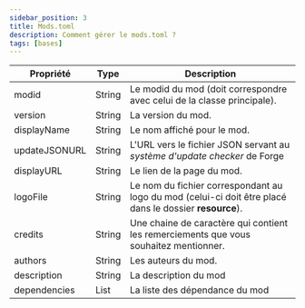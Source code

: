 ```yaml
---
sidebar_position: 3
title: Mods.toml
description: Comment gérer le mods.toml ?
tags: [bases]
---
```


| Propriété | Type | Description |
|-----|-----|-----|
| modid | String | Le modid du mod (doit correspondre avec celui de la classe principale). |
| version | String | La version du mod. |
| displayName | String | Le nom affiché pour le mod. |
| updateJSONURL | String | L'URL vers le fichier JSON servant au _système d'update checker_ de Forge |
| displayURL | String | Le lien de la page du mod. |
| logoFile | String | Le nom du fichier correspondant au logo du mod (celui-ci doit être placé dans le dossier **resource**). |
| credits | String | Une chaine de caractère qui contient les remerciements que vous souhaitez mentionner. |
| authors | String | Les auteurs du mod. |
| description | String | La description du mod |
| dependencies | List | La liste des dépendance du mod |